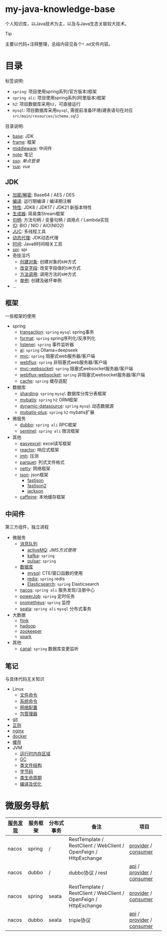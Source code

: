 # my-java-knowledge-base
个人知识库，以Java技术为主，以及与Java生态关联较大技术。

> [!TIP]
> 主要以代码+注释整理，总结内容见各个`*.md`文件内容。

# 目录
标签说明:
- `spring`: 项目使用spring系列(官方版本)框架
- `spring ali`: 项目使用spring系列(阿里版本)框架
- `h2`: 项目数据库采用`h2`，可直接运行
- `mysql`: 项目数据库采用`mysql`, 需提前准备环境(建表语句在对应`src/main/resources/schema.sql`)

目录说明: 
- [base](./base): JDK
- [frame](./frame): 框架
- [middleware](./middleware): 中间件
- [note](./note): 笔记
- _[sso](./sso): 单点登录_
- _[vue](./vue): vue_

## JDK
- [加密/解密](./base/src/main/java/codeAndDecode): Base64 / AES / DES
- [编译](./base/src/main/java/compiler): 运行期编译 / 编译期注解
- [特性](./base/src/main/java/feature): JDK8 / JDK17 / JDK21 新版本特性
- [生成器](./base/src/main/java/generator): 简易类Stream框架
- [句柄](./base/src/main/java/invoke): 方法句柄 / 变量句柄 / 调用点 / Lambda实现
- [IO](./base/src/main/java/io): BIO / NIO / AIO(NIO2)
- [JUC](./base/src/main/java/juc): 多线程工具
- [动态代理](./base/src/main/java/proxy): JDK动态代理
- [时间](./base/src/main/java/time): Java8时间相关工具
- [spi](./base/src/main/java/spi): spi
- 奇技淫巧
  - [创建对象](./base/src/main/java/other/CreateEntry.java): 创建对象的`6种`方式
  - [改变字段](./base/src/main/java/other/ChangeField.java): 改变字段值的`5种`方式
  - [方法调用](./base/src/main/java/other/InvokeMethod.java): 调用方法的`4种`方式
  - [单例](./base/src/main/java/other/BreakSingleton.java): 创建及破坏单例
- ...

## 框架
一些框架的使用
- spring
  - [transaction](frame/spring-transaction): `spring` `mysql` spring事务
  - [format](frame/spring-format): `spring` spring序列化/反序列化
  - [listener](frame/spring-listener): `spring` 事件监听器
  - [ai](frame/spring-ai): `spring` Ollama+deepseek
  - [mvc](frame/spring-mvc): `spring` 阻塞式web服务器/客户端
  - [webflux](frame/spring-webflux): `spring` 非阻塞式web服务器/客户端
  - [mvc-websocket](frame/spring-mvc-websocket): `spring` 阻塞式websocket服务器/客户端
  - [webflux-websocket](frame/spring-webflux-websocket): `spring` 非阻塞式websocket服务器/客户端
  - [cache](frame/spring-cache): `spring` 缓存适配
- 数据库
  - [sharding](frame/sharding): `spring` `mysql` 数据库分库分表框架
  - [mybatis](frame/mybatis): `spring` `h2` ORM框架
  - [dynamic-datasource](frame/dynamic-datasource): `spring` `mysql` 动态数据源 
  - [mybatis-plus](frame/mybatis-plus): `spring` `h2` mybatis扩展
- 微服务
  - [dubbo](frame/dubbo): `spring ali` RPC框架
  - [sentinel](frame/sentinel): `spring ali` 限流框架
- 其他
  - [easyexcel](frame/easyexcel): excel读写框架
  - [reactor](frame/reactor): 响应式框架
  - [jmh](frame/jmh): 压测
  - [parquet](frame/parquet): 列式文件格式
  - [netty](frame/netty): 网络框架
  - [json](frame/json): json框架
      - [fastjson](frame/json/fastjson)
      - [fastjson2](frame/json/fastjson2)
      - [jackson](frame/json/jackson)
  - [caffeine](frame/caffeine): 本地缓存框架

## 中间件
第三方组件，独立进程
- 微服务
  - [消息队列](middleware/消息中间件.md)
    - [activeMQ](middleware/jms): _JMS方式使用_
    - [kafka](middleware/kafka): `spring`
    - [pulsar](middleware/pulsar): `spring`
  - [数据库](middleware/数据库.md)
    - [mysql](middleware/mysql): CTE/窗口函数的使用
    - [redis](middleware/redis): `spring` redis
    - [Elasticsearch](middleware/elasticsearch): `spring` Elasticsearch
  - [nacos](middleware/nacos): `spring ali` 服务发现/注册中心
  - [powerJob](middleware/powerJob): `spring` 定时任务
  - [prometheus](middleware/prometheus): `spring` 监控
  - [seata](middleware/seata): `spring ali` `mysql` 分布式事务
- 大数据
  - [flink](middleware/flink)
  - [hadoop](middleware/hadoop)
  - [zookeeper](middleware/zookeeper)
  - [spark](middleware/spark)
- 其他
  - [canal](middleware/canal): `spring` 数据库变更监听

## 笔记
与具体代码无关知识
- Linux
  - [文件命令](note/Linux/文件命令.md)
  - [系统命令](note/Linux/系统命令.md)
  - [网络配置](note/Linux/网络配置.md)
  - [包管理器](note/Linux/包管理器.md)
- [git](note/Git.md)
- [正则](note/正则表达式.md)
- [nginx](note/Nginx.md)
- [docker](note/Docker.md)
- [缓存](note/缓存.md)
- JVM
  - [运行时内存区域](note/jvm/运行时内存区域.md)
  - [GC](note/jvm/GC.md)
  - [类文件结构](note/jvm/类文件结构.md)
  - [字节码](note/jvm/字节码.md)
  - [类生命周期](note/jvm/类生命周期.md)
  - [编译及优化](note/jvm/编译及优化.md)

# 微服务导航
| [服务发现](./middleware/nacos/discovery.md) | 服务框架 | 分布式事务 | 备注 | 项目 |
|---|---|---|---|---|
| nacos | spring | / | RestTemplate / RestClient / WebClient / OpenFeign / HttpExchange | [provider](./middleware/nacos/nacos-spring-provider) / [consumer](./middleware/nacos/nacos-spring-consumer) |
| nacos | dubbo | / | dubbo协议 / rest | [api](./frame/dubbo/nacos-dubbo-api) / [provider](./frame/dubbo/nacos-dubbo-provider) / [consumer](./frame/dubbo/nacos-dubbo-consumer) |
| nacos | spring | seata | RestTemplate / RestClient / WebClient / OpenFeign / HttpExchange | [provider](./middleware/seata/seata-spring/seata-spring-provider) / [consumer](./middleware/seata/seata-spring/seata-spring-consumer) |
| nacos | dubbo | seata | triple协议 | [api](./middleware/seata/seata-dubbo/seata-dubbo-api) / [provider](./middleware/seata/seata-dubbo/seata-dubbo-provider) / [consumer](./middleware/seata/seata-dubbo/seata-dubbo-consumer) |
